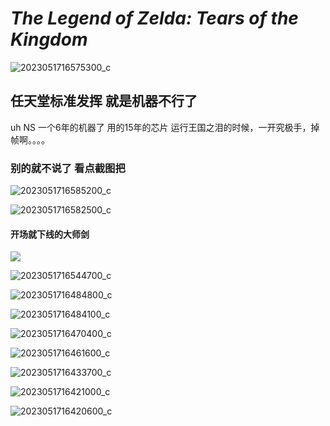 # *The Legend of Zelda: Tears of the Kingdom*

![2023051716575300_c](./assets/2023051716575300_c.jpg)

## 任天堂标准发挥 就是机器不行了

uh NS 一个6年的机器了  用的15年的芯片 运行王国之泪的时候，一开究极手，掉帧啊。。。。

### 别的就不说了 看点截图把

![2023051716585200_c](./assets/2023051716585200_c.jpg)

![2023051716582500_c](./assets/2023051716582500_c.jpg)

#### 开场就下线的大师剑

![](./assets/2023051716544900_c.jpg)

![2023051716544700_c](./assets/2023051716544700_c.jpg)

![2023051716484800_c](./assets/2023051716484800_c.jpg)

![2023051716484100_c](./assets/2023051716484100_c.jpg)

![2023051716470400_c](./assets/2023051716470400_c.jpg)

![2023051716461600_c](./assets/2023051716461600_c.jpg)

![2023051716433700_c](./assets/2023051716433700_c.jpg)

![2023051716421000_c](./assets/2023051716421000_c.jpg)

![2023051716420600_c](./assets/2023051716420600_c.jpg)